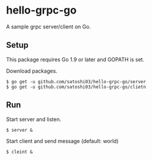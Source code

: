 # hello-grpc-go
A sample grpc server/client on Go.

## Setup

This package requires Go 1.9 or later and GOPATH is set.

Download packages.

```
$ go get -u github.com/satoshi03/hello-grpc-go/server
$ go get -u github.com/satoshi03/hello-grpc-go/clietn
```

## Run

Start server and listen.

```
$ server &
```

Start client and send message (default: world)

```
$ cleint &
```

